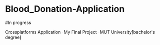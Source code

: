 # Blood_Donation-Application

#In progress

Crossplatforms Application
-My Final Project
-MUT University[bachelor's degree]
